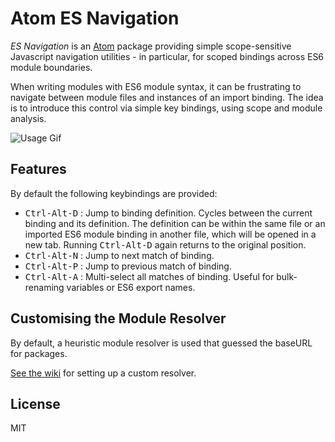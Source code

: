 # Atom ES Navigation

*ES Navigation* is an [Atom](https://atom.io) package providing simple scope-sensitive Javascript navigation utilities - in particular, for scoped bindings across ES6 module boundaries.

When writing modules with ES6 module syntax, it can be frustrating to navigate between module files and instances of an import binding. The idea is to introduce this control via simple key bindings, using scope and module analysis.

![Usage Gif](https://raw.githubusercontent.com/incrementallair/es-navigation/master/es-navigate-demo.gif)

## Features
By default the following keybindings are provided:
* <kbd>Ctrl-Alt-D</kbd> : Jump to binding definition. Cycles between the current binding and its definition. The definition can be within the same file or an imported ES6 module binding in another file, which will be opened in a new tab. Running <kbd>Ctrl-Alt-D</kbd> again returns to the original position.
* <kbd>Ctrl-Alt-N</kbd> : Jump to next match of binding.
* <kbd>Ctrl-Alt-P</kbd> : Jump to previous match of binding.
* <kbd>Ctrl-Alt-A</kbd> : Multi-select all matches of binding. Useful for bulk-renaming variables or ES6 export names.

## Customising the Module Resolver

By default, a heuristic module resolver is used that guessed the baseURL for packages.

[See the wiki](https://github.com/incrementallair/es-navigation/wiki/Customising-the-Module-Resolver) for setting up a custom resolver.

## License

MIT
